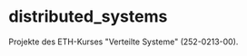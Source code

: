 distributed_systems
===================

Projekte des ETH-Kurses "Verteilte Systeme" (252-0213-00).
